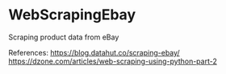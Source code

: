 # WebScrapingEbay
Scraping product data from eBay

References:
https://blog.datahut.co/scraping-ebay/
https://dzone.com/articles/web-scraping-using-python-part-2

